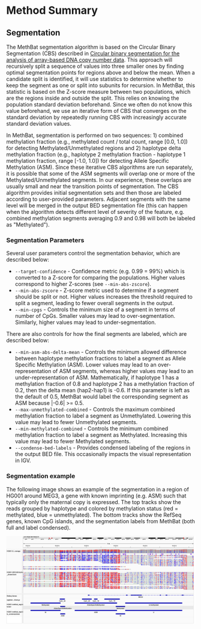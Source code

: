 # Method Summary
## Segmentation
The MethBat segmentation algorithm is based on the Circular Binary Segmentation (CBS) described in [Circular binary segmentation for the analysis of array-based DNA copy number data](https://doi.org/10.1093/biostatistics/kxh008).
This approach will recursively split a sequence of values into three smaller ones by finding optimal segmentation points for regions above and below the mean.
When a candidate split is identified, it will use statistics to determine whether to keep the segment as one or split into subunits for recursion.
In MethBat, this statistic is based on the Z-score measure between two populations, which are the regions inside and outside the split.
This relies on knowing the population standard deviation beforehand.
Since we often do not know this value beforehand, we use an iterative form of CBS that converges on the standard deviation by repeatedly running CBS with increasingly accurate standard deviation values.

In MethBat, segmentation is performed on two sequences: 1) combined methylation fraction (e.g., methylated count / total count, range [0.0, 1.0]) for detecting Methylated/Unmethylated regions and 2) haplotype delta methylation fraction (e.g., haplotype 2 methylation fraction - haplotype 1 methylation fraction, range [-1.0, 1.0]) for detecting Allele Specific Methylation (ASM).
Since these iterative CBS algorithms are run separately, it is possible that some of the ASM segments will overlap one or more of the Methylated/Unmethylated segments.
In our experience, these overlaps are usually small and near the transition points of segmentation.
The CBS algorithm provides initial segmentation sets and then those are labeled according to user-provided parameters.
Adjacent segments with the same level will be merged in the output BED segmentation file (this can happen when the algorithm detects different level of severity of the feature, e.g. combined methylation segments averaging 0.9 and 0.98 will both be labeled as "Methylated").

### Segmentation Parameters
Several user parameters control the segmentation behavior, which are described below:
* `--target-confidence` - Confidence metric (e.g. 0.99 = 99%) which is converted to a Z-score for comparing the populations. Higher values correspond to higher Z-scores (see `--min-abs-zscore`).
* `--min-abs-zscore` - Z-score metric used to determine if a segment should be split or not. Higher values increases the threshold required to split a segment, leading to fewer overall segments in the output.
* `--min-cpgs` - Controls the minimum size of a segment in terms of number of CpGs. Smaller values may lead to over-segmentation. Similarly, higher values may lead to under-segmentation.

There are also controls for how the final segments are labeled, which are described below:
* `--min-asm-abs-delta-mean` - Controls the minimum allowed difference between haplotype methylation fractions to label a segment as Allele Specific Methylation (ASM). Lower values may lead to an over-representation of ASM segments, whereas higher values may lead to an under-representation of ASM. Mathematically, if haplotype 1 has a methylation fraction of 0.8 and haplotype 2 has a methylation fraction of 0.2, then the delta mean (hap2-hap1) is -0.6. If this parameter is left as the default of 0.5, MethBat would label the corresponding segment as ASM because |-0.6| >= 0.5.
* `--max-unmethylated-combined` - Controls the maximum combined methylation fraction to label a segment as Unmethylated. Lowering this value may lead to fewer Unmethylated segments.
* `--min-methylated-combined` - Controls the minimum combined methylation fraction to label a segment as Methylated. Increasing this value may lead to fewer Methylated segments.
* `--condense-bed-labels` - Provides condensed labeling of the regions in the output BED file. This occasionally impacts the visual representation in IGV.

### Segmentation example
The following image shows an example of the segmentation in a region of HG001 around MEG3, a gene with known imprinting (e.g. ASM) such that typically only the maternal copy is expressed.
The top tracks show the reads grouped by haplotype and colored by methylation status (red = methylated, blue = unmethylated).
The bottom tracks show the RefSeq genes, known CpG islands, and the segmentation labels from MethBat (both full and label condensed).

![](./images/example_segmentation.png)

